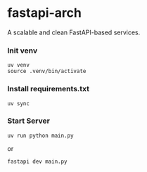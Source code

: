 # fastapi-arch

A scalable and clean FastAPI-based services.

### Init venv

```shell
uv venv
source .venv/bin/activate
```

### Install requirements.txt

```shell
uv sync
```

### Start Server

```shell
uv run python main.py
```
or
```shell
fastapi dev main.py
```